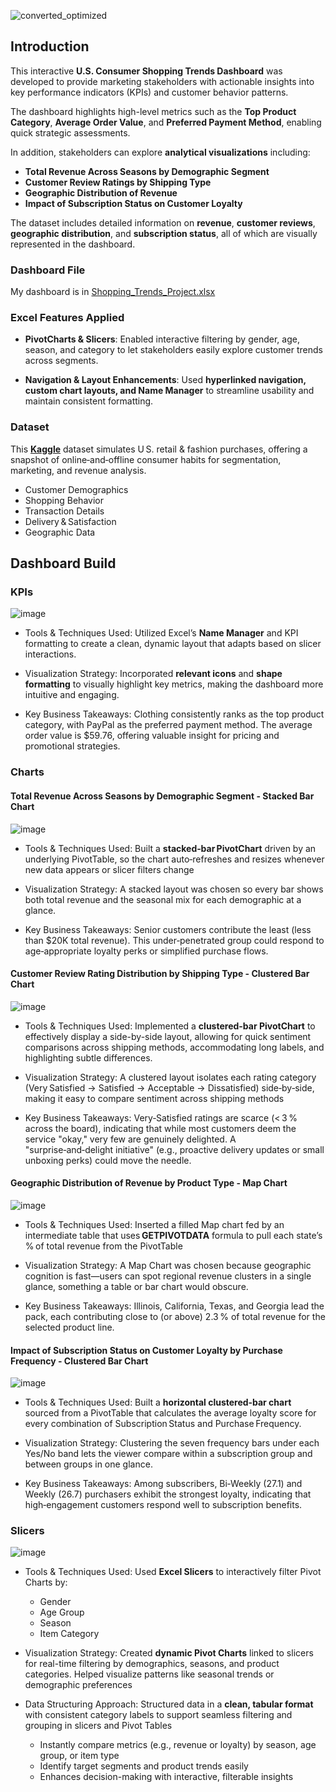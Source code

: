 ![converted_optimized](https://github.com/user-attachments/assets/20478811-61e1-4f12-a283-b2a61e383fb9)

## Introduction

This interactive **U.S. Consumer Shopping Trends Dashboard** was developed to provide marketing stakeholders with actionable insights into key performance indicators (KPIs) and customer behavior patterns.

The dashboard highlights high-level metrics such as the **Top Product Category**, **Average Order Value**, and **Preferred Payment Method**, enabling quick strategic assessments.

In addition, stakeholders can explore **analytical visualizations** including:
- **Total Revenue Across Seasons by Demographic Segment**
- **Customer Review Ratings by Shipping Type**
- **Geographic Distribution of Revenue**
- **Impact of Subscription Status on Customer Loyalty**

The dataset includes detailed information on **revenue**, **customer reviews**, **geographic distribution**, and **subscription status**, all of which are visually represented in the dashboard.


### Dashboard File
My dashboard is in [Shopping_Trends_Project.xlsx](https://github.com/junseok-kim-ca/Customer-Shopping-Analysis/tree/main/1.%20Data%20Analysis)


### Excel Features Applied
- **PivotCharts & Slicers**: Enabled interactive filtering by gender, age, season, and category to let stakeholders easily explore customer trends across segments.

- **Navigation & Layout Enhancements**: Used **hyperlinked navigation, custom chart layouts, and Name Manager** to streamline usability and maintain consistent formatting.

### Dataset
This **[Kaggle](https://www.kaggle.com/datasets/iamsouravbanerjee/customer-shopping-trends-dataset/data)** dataset simulates U S. retail & fashion purchases, offering a snapshot of online‑and‑offline consumer habits for segmentation, marketing, and revenue analysis.

- Customer Demographics
- Shopping Behavior
- Transaction Details
- Delivery & Satisfaction
- Geographic Data

## Dashboard Build

### KPIs
![image](https://github.com/user-attachments/assets/e7634877-9647-4627-ab55-1c0b7d0dacca)

- Tools & Techniques Used: Utilized Excel’s **Name Manager** and KPI formatting to create a clean, dynamic layout that adapts based on slicer interactions.

- Visualization Strategy: Incorporated **relevant icons** and **shape formatting** to visually highlight key metrics, making the dashboard more intuitive and engaging.

- Key Business Takeaways: Clothing consistently ranks as the top product category, with PayPal as the preferred payment method. The average order value is $59.76, offering valuable insight for pricing and promotional strategies.


### Charts

#### Total Revenue Across Seasons by Demographic Segment - Stacked Bar Chart

![image](https://github.com/user-attachments/assets/92d2771a-6af5-47d4-bd5e-cb20dd44c5df)


- Tools & Techniques Used: Built a **stacked‑bar PivotChart** driven by an underlying PivotTable, so the chart auto‑refreshes and resizes whenever new data appears or slicer filters change

- Visualization Strategy: A stacked layout was chosen so every bar shows both total revenue and the seasonal mix for each demographic at a glance.
  
- Key Business Takeaways: Senior customers contribute the least (less than $20K total revenue). This under‑penetrated group could respond to age‑appropriate loyalty perks or simplified purchase flows.



#### Customer Review Rating Distribution by Shipping Type - Clustered Bar Chart 

![image](https://github.com/user-attachments/assets/4876f28f-b51b-428b-944b-a7f08dd1d4af)


- Tools & Techniques Used: Implemented a **clustered-bar PivotChart** to effectively display a side-by-side layout, allowing for quick sentiment comparisons across shipping methods, accommodating long labels, and highlighting subtle differences.

- Visualization Strategy: A clustered layout isolates each rating category (Very Satisfied → Satisfied → Acceptable → Dissatisfied) side‑by‑side, making it easy to compare sentiment across shipping methods 
  
- Key Business Takeaways: Very‑Satisfied ratings are scarce (< 3 % across the board), indicating that while most customers deem the service "okay," very few are genuinely delighted. A "surprise‑and‑delight initiative" (e.g., proactive delivery updates or small unboxing perks) could move the needle.


#### Geographic Distribution of Revenue by Product Type - Map Chart 

![image](https://github.com/user-attachments/assets/e515f62d-d0de-49ca-b18b-9ab26b1a55e1)


- Tools & Techniques Used: Inserted a filled Map chart fed by an intermediate table that uses **GETPIVOTDATA** formula to pull each state’s % of total revenue from the PivotTable

- Visualization Strategy: A Map Chart was chosen because geographic cognition is fast—users can spot regional revenue clusters in a single glance, something a table or bar chart would obscure.
  
- Key Business Takeaways: Illinois, California, Texas, and Georgia lead the pack, each contributing close to (or above) 2.3 % of total revenue for the selected product line.


#### Impact of Subscription Status on Customer Loyalty by Purchase Frequency - Clustered Bar Chart

![image](https://github.com/user-attachments/assets/00e9f7ad-e867-4d69-acd6-724eb19ab147)


- Tools & Techniques Used: Built a **horizontal clustered‑bar chart** sourced from a PivotTable that calculates the average loyalty score for every combination of Subscription Status and Purchase Frequency.

- Visualization Strategy: Clustering the seven frequency bars under each Yes/No band lets the viewer compare within a subscription group and between groups in one glance.
  
- Key Business Takeaways: Among subscribers, Bi‑Weekly (27.1) and Weekly (26.7) purchasers exhibit the strongest loyalty, indicating that high‑engagement customers respond well to subscription benefits.


### Slicers
![image](https://github.com/user-attachments/assets/2bf8c64b-d1c8-4725-8761-5ac24ea840be)

- Tools & Techniques Used: Used **Excel Slicers** to interactively filter Pivot Charts by:
  - Gender  
  - Age Group  
  - Season  
  - Item Category  
  
- Visualization Strategy: Created **dynamic Pivot Charts** linked to slicers for real-time filtering by demographics, seasons, and product categories. Helped visualize patterns like seasonal trends or demographic preferences
  
- Data Structuring Approach: Structured data in a **clean, tabular format** with consistent category labels to support seamless filtering and grouping in slicers and Pivot Tables
  - Instantly compare metrics (e.g., revenue or loyalty) by season, age group, or item type  
  - Identify target segments and product trends easily  
  - Enhances decision-making with interactive, filterable insights

